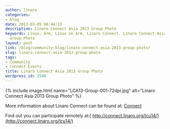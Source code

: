 ```yaml
---
author: linaro
categories:
- blog
date: 2013-03-05 06:44:13
description: Linaro Connect Asia 2013 Group Photo
keywords: Linux, Arm, Linux on Arm, Linaro Connect. Linaro Connect Asia 2013, LCA13,
  Group Photo
layout: post
link: /blog/community-blog/linaro-connect-asia-2013-group-photo/
slug: linaro-connect-asia-2013-group-photo
tags:
- Community
- Connect Events
title: Linaro Connect Asia 2013 Group Photo
wordpress_id: 2540
---
```


{% include image.html name="LCA13-Group-001-72dpi.jpg" alt="Linaro Connect Asia 2013 Group Photo" %}

More information about Linaro Connect can be found at: [Connect](http://connect.linaro.org)

Find out you can participate remotely at:[ http://connect.linaro.org/lcu14/](http://connect.linaro.org/lcu14/)